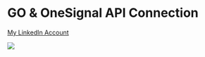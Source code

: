 # GO & OneSignal API Connection

[My LinkedIn Account](https://www.linkedin.com/in/endmr11/)

![](https://go.dev/images/gophers/ladder.svg)
